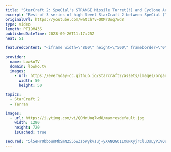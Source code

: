 ```yaml
---
title: "StarCraft 2: SpeCial's STRANGE Missile Turret(!) and Cyclone Army!"
excerpt: "Best-of-3 series of high level StarCraft 2 between SpeCial (Terran) and Nice (Protoss). In this series SpeCial decides to go for a very strange Terran unit composition that we haven't really seen before, as he focuses on Cyclones together with Missile Turrets. Nice responds by making Phoenixes and Immortals."
originalUrl: https://youtube.com/watch?v=QOMrUoq7wd8
type: video
length: PT19M43S
publishedDateTime: 2023-09-26T11:17:25Z
heat: 51

featuredContent: "<iframe width=\"800\" height=\"500\" frameborder=\"0\" src=\"https://www.youtube.com/embed/QOMrUoq7wd8\" allow=\"accelerometer; autoplay; encrypted-media; gyroscope; picture-in-picture\" allowfullscreen></iframe>"

provider:
  name: LowkoTV
  domain: lowko.tv
  images:
    - url: https://everyday-cc.github.io/starcraft2/assets/images/organizations/lowko.tv-50x50.jpg
      width: 50
      height: 50

topics:
  - StarCraft 2
  - Terran

images:
  - url: https://i.ytimg.com/vi/QOMrUoq7wd8/maxresdefault.jpg
    width: 1280
    height: 720
    isCached: true

secured: "5l5eHY0bbounMbSmN2555wZzoWykvsuj+yXANQGO1LXuNXyjrClu3sLyPIVQujlJL/A8jHEEYeNMnkFj+m5lXBa1FnYJwlqzJI9jqgRiFG3NU1PFj9uL3pUzOuUHU8KDXvRVnr5ERlX682A0mJdIsyGgp3n3bKfROscf7W3XAS8INWY02MhyqxXE35Cz6lg3Req6bKo5bzOyRLJ9hLcspA8UMR8fK8UJtoDUPG/ZaZoWzhul+7rcL03Up1m2UOEE/U7Zlf+Utnzfa9x8Mdedi2qA7XXFtKLfjbLYdbrFaUk8+fcdwIc/nApKvaTBM2L8arziKw5qrXZkT5lVSX1W/RvNort+Uywsvj8AKT3y/F4mkahENQYd/9KowKnOyY966ftgfJnqEEkzNaoPGpnOaGaZMgNXZNWyjY8M5frZlnQ=;LyOtb9ta568W4bUQrdreLA=="
---
```


